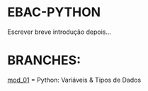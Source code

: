 # EBAC-PYTHON
Escrever breve introdução depois...

# BRANCHES: 
[mod_01](https://github.com/carolrmr/EBAC-PYTHON/tree/mod_01) = Python: Variáveis & Tipos de Dados
